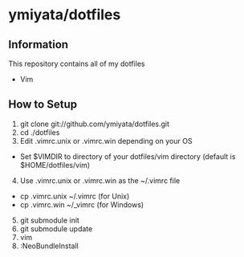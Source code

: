 ymiyata/dotfiles
========

Information
--------
This repository contains all of my dotfiles

- Vim

How to Setup
--------
1. git clone git://github.com/ymiyata/dotfiles.git
2. cd ./dotfiles
3. Edit .vimrc.unix or .vimrc.win depending on your OS
 - Set $VIMDIR to directory of your dotfiles/vim directory (default is $HOME/dotfiles/vim)
4. Use .vimrc.unix or .vimrc.win as the ~/.vimrc file
 - cp .vimrc.unix ~/.vimrc (for Unix)
 - cp .vimrc.win ~/_vimrc (for Windows)
5. git submodule init
6. git submodule update
7. vim
8. :NeoBundleInstall
